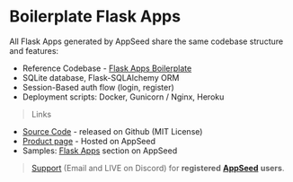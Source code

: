 # Boilerplate Flask Apps

All Flask Apps generated by AppSeed share the same codebase structure and features:

* Reference Codebase - [Flask Apps Boilerplate](https://github.com/app-generator/boilerplate-code-django)
* SQLite database, Flask-SQLAlchemy ORM
* Session-Based auth flow (login, register)
* Deployment scripts: Docker, Gunicorn / Nginx, Heroku

> Links

* [Source Code](https://github.com/app-generator/boilerplate-code-django) - released on Github (MIT License)
* [Product page](https://appseed.us/boilerplate-code/django-boilerplate) - Hosted on AppSeed&#x20;
* Samples: [Flask Apps](https://appseed.us/apps/flask-apps) section on AppSeed&#x20;

> [Support](https://appseed.us/support) (Email and LIVE on Discord) for **registered** [**AppSeed**](https://appseed.us) **users**.

